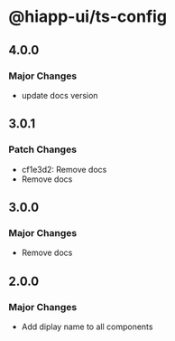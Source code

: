 # @hiapp-ui/ts-config

## 4.0.0

### Major Changes

- update docs version

## 3.0.1

### Patch Changes

- cf1e3d2: Remove docs
- Remove docs

## 3.0.0

### Major Changes

- Remove docs

## 2.0.0

### Major Changes

- Add diplay name to all components
